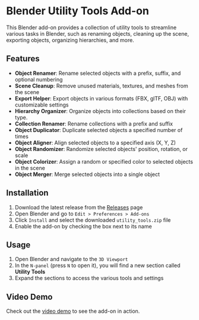 # Blender Utility Tools Add-on

This Blender add-on provides a collection of utility tools to streamline various tasks in Blender, such as renaming objects, cleaning up the scene, exporting objects, organizing hierarchies, and more.

## Features

- **Object Renamer**: Rename selected objects with a prefix, suffix, and optional numbering
- **Scene Cleanup**: Remove unused materials, textures, and meshes from the scene
- **Export Helper**: Export objects in various formats (FBX, glTF, OBJ) with customizable settings
- **Hierarchy Organizer**: Organize objects into collections based on their type.
- **Collection Renamer**: Rename collections with a prefix and suffix
- **Object Duplicator**: Duplicate selected objects a specified number of times
- **Object Aligner**: Align selected objects to a specified axis (X, Y, Z)
- **Object Randomizer**: Randomize selected objects' position, rotation, or scale
- **Object Colorizer**: Assign a random or specified color to selected objects in the scene
- **Object Merger**: Merge selected objects into a single object

## Installation

1. Download the latest release from the [Releases](https://github.com/amoghagrawal/utility-tools/releases) page
2. Open Blender and go to `Edit > Preferences > Add-ons`
3. Click `Install` and select the downloaded `utility_tools.zip` file
4. Enable the add-on by checking the box next to its name

## Usage

1. Open Blender and navigate to the `3D Viewport`
2. In the `N-panel` (press `N` to open it), you will find a new section called **Utility Tools**
3. Expand the sections to access the various tools and settings

## Video Demo

Check out the [video demo](https://cloud-q3ggl8i3b-hack-club-bot.vercel.app/0plugin_demo.mp4) to see the add-on in action.
